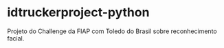 # idtruckerproject-python
Projeto do Challenge da FIAP com Toledo do Brasil sobre reconhecimento facial.

